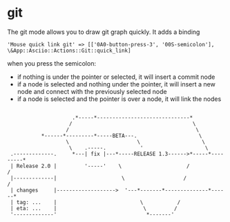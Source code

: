 # git


The git mode allows you to draw git graph quickly. It adds a binding 

    'Mouse quick link git' => [['0A0-button-press-3', '00S-semicolon'],  \&App::Asciio::Actions::Git::quick_link]

when you press the semicolon:

- if nothing is under the pointer or selected, it will insert a commit node
- if a node is selected and nothing under the pointer, it will insert a new node and connect with the previously selected node
- if a node is selected and the pointer is over a node, it will link the nodes


```

                     .*-----*------------------------------*
                    /                                       \
                   /                                         \
           *------*---------*-----BETA---.                    \
                   \                      \                    \
                    \    .-----.           '                    \
 .-------------.     *---| fix |---*-----RELEASE 1.3------>*-----*---------*
 | Release 2.0 |         '-----'    \                     /               /
 |-------------|                     \                   /               /
 | changes     |------------------->  '---*-------*--------------*------*
 | tag: ...    |                           \           /
 | eta: ...    |                            \         /
 '-------------'                             *-------'

```
